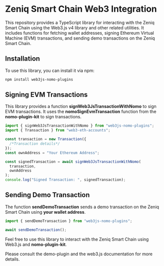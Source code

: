 # Zeniq Smart Chain Web3 Integration

This repository provides a TypeScript library for interacting with the Zeniq Smart Chain using the Web3.js v4 library and other related utilities. It includes functions for fetching wallet addresses, signing Ethereum Virtual Machine (EVM) transactions, and sending demo transactions on the Zeniq Smart Chain.

## Installation

To use this library, you can install it via npm:

```bash
npm install web3js-nomo-plugins
```

## Signing EVM Transactions

This library provides a function **signWeb3JsTransactionWithNomo** to sign EVM transactions.
It uses the **nomoSignEvmTransaction** function from the **nomo-plugin-kit** to sign transactions.

```typescript
import { signWeb3JsTransactionWithNomo } from "web3js-nomo-plugins";
import { Transaction } from "web3-eth-accounts";

const transaction = new Transaction({
  /*Transaction details*/
});
const ownAddress = "Your Ethereum Address";

const signedTransaction = await signWeb3JsTransactionWithNomo(
  transaction,
  ownAddress
);
console.log("Signed Transaction: ", signedTransaction);
```

## Sending Demo Transaction

The function **sendDemoTransaction** sends a demo transaction on the Zeniq Smart Chain using **your wallet address**.

```typescript
import { sendDemoTransaction } from "web3js-nomo-plugins";

await sendDemoTransaction();
```

Feel free to use this library to interact with the Zeniq Smart Chain using Web3.js and **nomo-plugin-kit**.

Please consult the demo-plugin and the web3.js documentation for more details.
